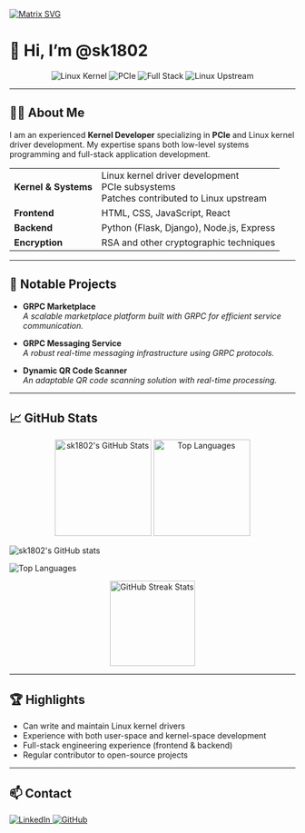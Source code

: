 [![Matrix SVG](https://raw.githubusercontent.com/rodrigograca31/rodrigograca31/master/matrix.svg)](https://www.youtube.com/watch?v=dQw4w9WgXcQ)
# 👋 Hi, I’m @sk1802

<!-- Profile Badges -->
<p align="center">
  <img src="https://img.shields.io/badge/Linux-Kernel-blue?logo=linux&logoColor=white" alt="Linux Kernel"/>
  <img src="https://img.shields.io/badge/PCIe-Expert-orange" alt="PCIe"/>
  <img src="https://img.shields.io/badge/Full--Stack-green?logo=javascript&logoColor=white" alt="Full Stack"/>
  <img src="https://img.shields.io/badge/Upstream%20Contributor-Yes-blueviolet" alt="Linux Upstream"/>
</p>

---

## 👨‍💻 About Me

I am an experienced **Kernel Developer** specializing in **PCIe** and Linux kernel driver development. My expertise spans both low-level systems programming and full-stack application development.

<table>
  <tr>
    <td><b>Kernel & Systems</b></td>
    <td>Linux kernel driver development<br>PCIe subsystems<br>Patches contributed to Linux upstream</td>
  </tr>
  <tr>
    <td><b>Frontend</b></td>
    <td>HTML, CSS, JavaScript, React</td>
  </tr>
  <tr>
    <td><b>Backend</b></td>
    <td>Python (Flask, Django), Node.js, Express</td>
  </tr>
  <tr>
    <td><b>Encryption</b></td>
    <td>RSA and other cryptographic techniques</td>
  </tr>
</table>

---

## 🚀 Notable Projects

- **GRPC Marketplace**  
  _A scalable marketplace platform built with GRPC for efficient service communication._

- **GRPC Messaging Service**  
  _A robust real-time messaging infrastructure using GRPC protocols._

- **Dynamic QR Code Scanner**  
  _An adaptable QR code scanning solution with real-time processing._

---

## 📈 GitHub Stats

<p align="center">
  <img src="https://github-readme-stats-six-blond-57.vercel.app/api?username=sk1802&show_icons=true&theme=radical" alt="sk1802's GitHub Stats" height="170"/>
  <img src="https://github-readme-stats-six-blond-57.vercel.app/api/top-langs/?username=sk1802&layout=compact&theme=radical" alt="Top Languages" height="170"/>
</p>

![sk1802's GitHub stats](https://github-readme-stats-six-blond-57.vercel.app/api?username=sk1802&show_icons=true&theme=radical)

![Top Languages](https://github-readme-stats-six-blond-57.vercel.app/api/top-langs/?username=sk1802&layout=compact&theme=radical)

<p align="center">
  <img src="https://streak-stats.demolab.com/?user=sk1802&theme=highcontrast" alt="GitHub Streak Stats" height="150"/>
</p>

---

## 🏆 Highlights

- Can write and maintain Linux kernel drivers  
- Experience with both user-space and kernel-space development  
- Full-stack engineering experience (frontend & backend)  
- Regular contributor to open-source projects

---

## 📫 Contact

<p>
  <a href="https://www.linkedin.com/in/sumit-kumar-06b022213/">
    <img src="https://img.shields.io/badge/LinkedIn-blue?logo=linkedin&logoColor=white" alt="LinkedIn"/>
  </a>
  <a href="https://github.com/sk1802">
    <img src="https://img.shields.io/badge/GitHub-black?logo=github&logoColor=white" alt="GitHub"/>
  </a>
</p>
